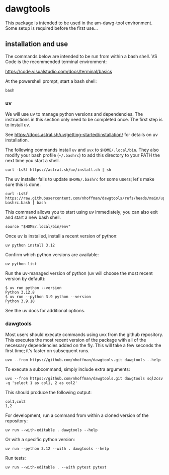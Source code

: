 # dawgtools

This package is intended to be used in the am-dawg-tool environment.
Some setup is required before the first use...

## installation and use

The commands below are intended to be run from within a bash shell. VS
Code is the recommended terminal environment:

https://code.visualstudio.com/docs/terminal/basics

At the powershell prompt, start a bash shell:

```
bash
```

### uv

We will use uv to manage python versions and dependencies. The
instructions in this section only need to be completed once. The first
step is to install uv.

See https://docs.astral.sh/uv/getting-started/installation/ for
details on uv installation.

The following commands install ``uv`` and ``uvx`` to
``$HOME/.local/bin``. They also modify your bash profile
(``~/.bashrc``) to add this directory to your PATH the next time you
start a shell.

```
curl -LsSf https://astral.sh/uv/install.sh | sh
```

The uv installer fails to update `$HOME/.bashrc` for some users; let's
make sure this is done.

```
curl -LsSf https://raw.githubusercontent.com/nhoffman/dawgtools/refs/heads/main/update-bashrc.bash | bash
```

This command allows you to start using uv immediately; you can also
exit and start a new bash shell.

```
source "$HOME/.local/bin/env"
```

Once uv is installed, install a recent version of python:

```
uv python install 3.12
```

Confirm which python versions are available:

```
uv python list
```

Run the uv-managed version of python (uv will choose the most recent
version by default):

```
$ uv run python --version
Python 3.12.8
$ uv run --python 3.9 python --version
Python 3.9.18
```

See the uv docs for additional options.

### dawgtools

Most users should execute commands using uvx from the github
repository. This executes the most recent version of the package with
all of the necessary dependencies added on the fly. This will take a
few seconds the first time; it's faster on subsequent runs.

```
uvx --from https://github.com/nhoffman/dawgtools.git dawgtools --help
```

To execute a subcommand, simply include extra arguments:

```
uvx --from https://github.com/nhoffman/dawgtools.git dawgtools sql2csv -q 'select 1 as col1, 2 as col2'
```

This should produce the following output:

```
col1,col2
1,2
```

For development, run a command from within a cloned version of the
repository:

```
uv run --with-editable . dawgtools --help
```

Or with a specific python version:

```
uv run --python 3.12 --with . dawgtools --help
```

Run tests:

```
uv run --with-editable . --with pytest pytest
```
